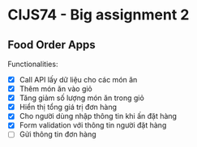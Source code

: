 # CIJS74 - Big assignment 2

## Food Order Apps

Functionalities:

- [x] Call API lấy dữ liệu cho các món ăn
- [x] Thêm món ăn vào giỏ
- [x] Tăng giảm số lượng món ăn trong giỏ
- [x] Hiển thị tổng giá trị đơn hàng
- [x] Cho người dùng nhập thông tin khi ấn đặt hàng
- [x] Form validation với thông tin người đặt hàng
- [ ] Gửi thông tin đơn hàng
